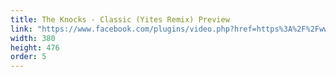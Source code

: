 ```yaml
---
title: The Knocks - Classic (Yites Remix) Preview
link: "https://www.facebook.com/plugins/video.php?href=https%3A%2F%2Fwww.facebook.com%2FYITESmusic%2Fvideos%2F638549462972874%2F&width=380&show_text=false&height=380&appId"
width: 380
height: 476
order: 5
---
```




